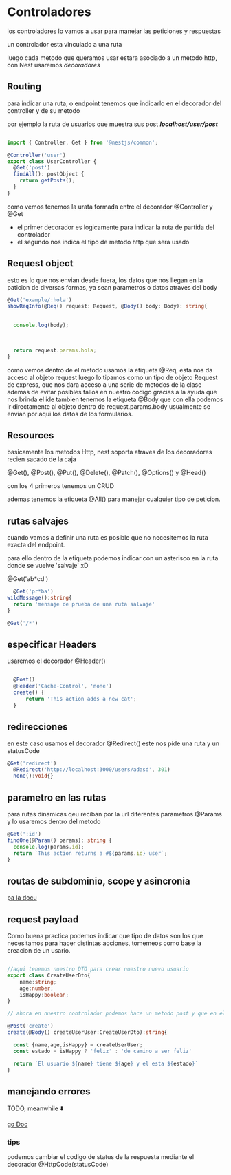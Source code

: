 # Controladores

los controladores lo vamos a usar para manejar las peticiones y respuestas

un controlador esta vinculado a una ruta

luego cada metodo que queramos usar estara asociado a un metodo http, con Nest usaremos *decoradores*

## Routing

para indicar una ruta, o endpoint tenemos que indicarlo en el decorador del controller y de su metodo

por ejemplo la ruta de usuarios que muestra sus post
***localhost/user/post***

```typescript

import { Controller, Get } from '@nestjs/common';

@Controller('user')
export class UserController {
  @Get('post')
  findAll(): postObject {
    return getPosts();
  }
}

```
como vemos tenemos la urata formada entre el decorador @Controller y @Get

- el primer decorador es logicamente para indicar la ruta de partida del controlador
- el segundo nos indica el tipo de metodo http que sera usado

## Request object

esto es lo que nos envian desde fuera, los datos que nos llegan en la paticion de diversas formas, ya sean parametros o datos atraves del body

  ```typescript
  @Get('example/:hola')
  showReqInfo(@Req() request: Request, @Body() body: Body): string{

    
    console.log(body);
    
    

    return request.params.hola;
  }
  ```
  como vemos dentro de el metodo usamos la etiqueta @Req, esta nos da acceso al objeto request luego lo tipamos como un tipo de objeto Request de express, que nos dara acceso a una serie de metodos de la clase ademas de evitar posibles fallos en nuestro codigo gracias a la ayuda que nos brinda el ide
  tambien tenemos la etiqueta @Body que con ella podemos ir directamente al objeto dentro de request.params.body
  usualmente se envian por aqui los datos de los formularios.

  ## Resources

  basicamente los metodos Http, nest soporta atraves de los decoradores recien sacado de la caja 
  
  @Get(), @Post(), @Put(), @Delete(), @Patch(), @Options() y @Head()

  con los 4 primeros tenemos un CRUD

  ademas tenemos la etiqueta @All() para manejar cualquier tipo de peticion.

  ## rutas salvajes

  cuando vamos a definir una ruta es posible que no necesitemos la ruta exacta del endpoint.

  para ello dentro de la etiqueta podemos indicar con un asterisco en la ruta donde se vuelve 'salvaje' xD

  @Get('ab*cd')

  ```typescript
    @Get('pr*ba')
  wildMessage():string{
    return 'mensaje de prueba de una ruta salvaje'
  }
  
  @Get('/*')
  ```

  ## especificar Headers

  usaremos el decorador @Header()
  ```typescript

    @Post()
    @Header('Cache-Control', 'none')
    create() {
        return 'This action adds a new cat';
    }

  ```

  ## redirecciones

  en este caso usamos el decorador @Redirect()
  este nos pide una ruta y un statusCode

```typescript
@Get('redirect')
  @Redirect('http://localhost:3000/users/adasd', 301)
  none():void{}
```

## parametro en las rutas

para rutas dinamicas qeu reciban por la url diferentes parametros
@Params y lo usaremos dentro del metodo

```typescript
@Get(':id')
findOne(@Param() params): string {
  console.log(params.id);
  return `This action returns a #${params.id} user`;
}
```

## routas de subdominio, scope y asincronia

[pa la docu](https://docs.nestjs.com/controllers#sub-domain-routing)

## request payload

Como buena practica podemos indicar que tipo de datos son los que necesitamos para hacer distintas acciones, tomemeos como base la creacion de un usario.

```typescript

//aqui tenemos nuestro DTO para crear nuestro nuevo usuario
export class CreateUserDto{
    name:string;
    age:number;
    isHappy:boolean;
}

// ahora en nuestro controlador podemos hace un metodo post y que en el body espere un objeto del tipo CreateUserDto

@Post('create')
create(@Body() createUserUser:CreateUserDto):string{

  const {name,age,isHappy} = createUserUser;
  const estado = isHappy ? 'feliz' : 'de camino a ser feliz'

  return `El usuario ${name} tiene ${age} y el esta ${estado}`
}

```

## manejando errores

TODO, meanwhile ⬇️

[go Doc](https://docs.nestjs.com/exception-filters)


### tips

podemos cambiar el codigo de status de la respuesta mediante el decorador @HttpCode(statusCode)